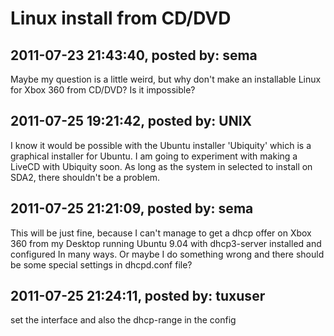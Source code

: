 # Linux install from CD/DVD

## 2011-07-23 21:43:40, posted by: sema

Maybe my question is a little weird, but why don't make an installable Linux for Xbox 360 from CD/DVD? Is it impossible?

## 2011-07-25 19:21:42, posted by: UNIX

I know it would be possible with the Ubuntu installer 'Ubiquity' which is a graphical installer for Ubuntu. I am going to experiment with making a LiveCD with Ubiquity soon. As long as the system in selected to install on SDA2, there shouldn't be a problem.

## 2011-07-25 21:21:09, posted by: sema

This will be just fine, because I can't manage to get a dhcp offer on Xbox 360 from my Desktop running Ubuntu 9.04 with dhcp3-server installed and configured In many ways. Or maybe I do something wrong and there should be some special settings in dhcpd.conf file?

## 2011-07-25 21:24:11, posted by: tuxuser

set the interface and also the dhcp-range in the config